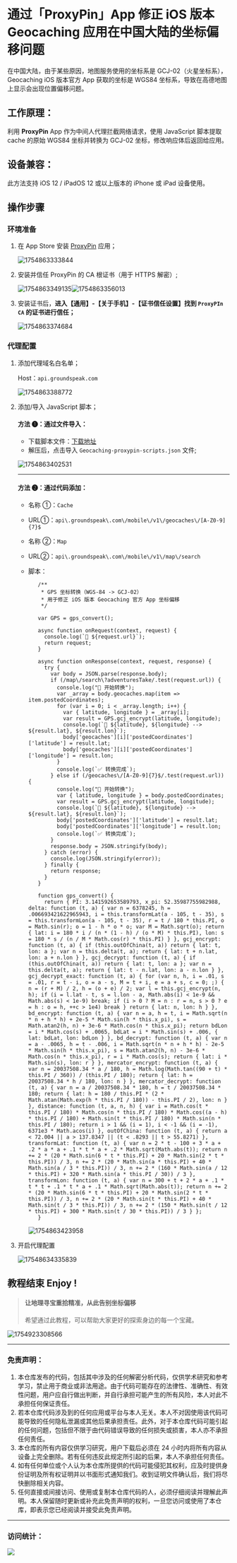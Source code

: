 # 通过「ProxyPin」App 修正 iOS 版本 Geocaching 应用在中国大陆的坐标偏移问题

在中国大陆，由于某些原因，地图服务使用的坐标系是 GCJ-02（火星坐标系），Geocaching iOS 版本官方 App 获取的坐标是 WGS84 坐标系，导致在高德地图上显示会出现位置偏移问题。

## 工作原理：

利用 **ProxyPin** App 作为中间人代理拦截网络请求，使用 JavaScript 脚本提取 cache 的原始 WGS84 坐标并转换为 GCJ-02 坐标，修改响应体后返回给应用。

## 设备兼容：

此方法支持 iOS 12 / iPadOS 12 或以上版本的 iPhone 或 iPad 设备使用。

## 操作步骤

### 环境准备

1. 在 App Store 安装 [ProxyPin](https://apps.apple.com/app/id6450932949) 应用；

   ![1754863333844](images/01.png)

2. 安装并信任 ProxyPin 的 CA 根证书（用于 HTTPS 解密）;

   ![1754863349135](images/02.png)![1754863356013](images/03.png)

3. 安装证书后，**进入【通用】-【关于手机】-【证书信任设置】找到 `ProxyPIn CA` 的证书进行信任；**

   ![1754863374684](images/04.png)

### 代理配置

1. 添加代理域名白名单；

   Host：`api.groundspeak.com`

   ![1754863388772](images/05.png)

2. 添加/导入 JavaScript 脚本；

   #### 方法 ➊：通过文件导入：

   - 下载脚本文件：[下载地址](https://wwbz.lanzouw.com/i3C0h338j0la)
   - 解压后，点击导入 `Geocaching-proxypin-scripts.json` 文件;

   ![1754863402531](images/06.png)

   ***

   #### 方法 ➋：通过代码添加：

   - 名称 ①：`Cache`
   - URL①：`api\.groundspeak\.com\/mobile\/v1\/geocaches\/[A-Z0-9]{7}$`
   - 名称 ②：`Map`
   - URL②：`api\.groundspeak\.com\/mobile\/v1\/map\/search`
   - 脚本：

            /**
             * GPS 坐标转换（WGS-84 -> GCJ-02）
             * 用于修正 iOS 版本 Geocaching 官方 App 坐标偏移
             */

            var GPS = gps_convert();

            async function onRequest(context, request) {
              console.log(`🎯 ${request.url}`);
              return request;
            }

            async function onResponse(context, request, response) {
              try {
                var body = JSON.parse(response.body);
                if (/map\/search\?adventuresTake/.test(request.url)) {
                  console.log("🔁 开始转换");
                  var _array = body.geocaches.map(item => item.postedCoordinates);
                  for (var i = 0; i < _array.length; i++) {
                    var { latitude, longitude } = _array[i];
                    var result = GPS.gcj_encrypt(latitude, longitude);
                    console.log(`🔁 ${latitude}, ${longitude} --> ${result.lat}, ${result.lon}`);
                    body['geocaches'][i]['postedCoordinates']['latitude'] = result.lat;
                    body['geocaches'][i]['postedCoordinates']['longitude'] = result.lon;
                  }
                  console.log(`✅ 转换完成`);
                } else if (/geocaches\/[A-Z0-9]{7}$/.test(request.url)) {
                  console.log("🔁 开始转换");
                  var { latitude, longitude } = body.postedCoordinates;
                  var result = GPS.gcj_encrypt(latitude, longitude);
                  console.log(`🔁 ${latitude}, ${longitude} --> ${result.lat}, ${result.lon}`);
                  body['postedCoordinates']['latitude'] = result.lat;
                  body['postedCoordinates']['longitude'] = result.lon;
                  console.log(`✅ 转换完成`);
                }
                response.body = JSON.stringify(body);
              } catch (error) {
                console.log(JSON.stringify(error));
              } finally {
                return response;
              }
            }

            function gps_convert() {
              return { PI: 3.141592653589793, x_pi: 52.35987755982988, delta: function (t, a) { var n = 6378245, h = .006693421622965943, i = this.transformLat(a - 105, t - 35), s = this.transformLon(a - 105, t - 35), r = t / 180 * this.PI, o = Math.sin(r); o = 1 - h * o * o; var M = Math.sqrt(o); return { lat: i = 180 * i / (n * (1 - h) / (o * M) * this.PI), lon: s = 180 * s / (n / M * Math.cos(r) * this.PI) } }, gcj_encrypt: function (t, a) { if (this.outOfChina(t, a)) return { lat: t, lon: a }; var n = this.delta(t, a); return { lat: t + n.lat, lon: a + n.lon } }, gcj_decrypt: function (t, a) { if (this.outOfChina(t, a)) return { lat: t, lon: a }; var n = this.delta(t, a); return { lat: t - n.lat, lon: a - n.lon } }, gcj_decrypt_exact: function (t, a) { for (var n, h, i = .01, s = .01, r = t - i, o = a - s, M = t + i, e = a + s, c = 0; ;) { n = (r + M) / 2, h = (o + e) / 2; var l = this.gcj_encrypt(n, h); if (i = l.lat - t, s = l.lon - a, Math.abs(i) < 1e-9 && Math.abs(s) < 1e-9) break; if (i > 0 ? M = n : r = n, s > 0 ? e = h : o = h, ++c > 1e4) break } return { lat: n, lon: h } }, bd_encrypt: function (t, a) { var n = a, h = t, i = Math.sqrt(n * n + h * h) + 2e-5 * Math.sin(h * this.x_pi), s = Math.atan2(h, n) + 3e-6 * Math.cos(n * this.x_pi); return bdLon = i * Math.cos(s) + .0065, bdLat = i * Math.sin(s) + .006, { lat: bdLat, lon: bdLon } }, bd_decrypt: function (t, a) { var n = a - .0065, h = t - .006, i = Math.sqrt(n * n + h * h) - 2e-5 * Math.sin(h * this.x_pi), s = Math.atan2(h, n) - 3e-6 * Math.cos(n * this.x_pi), r = i * Math.cos(s); return { lat: i * Math.sin(s), lon: r } }, mercator_encrypt: function (t, a) { var n = 20037508.34 * a / 180, h = Math.log(Math.tan((90 + t) * this.PI / 360)) / (this.PI / 180); return { lat: h = 20037508.34 * h / 180, lon: n } }, mercator_decrypt: function (t, a) { var n = a / 20037508.34 * 180, h = t / 20037508.34 * 180; return { lat: h = 180 / this.PI * (2 * Math.atan(Math.exp(h * this.PI / 180)) - this.PI / 2), lon: n } }, distance: function (t, a, n, h) { var i = Math.cos(t * this.PI / 180) * Math.cos(n * this.PI / 180) * Math.cos((a - h) * this.PI / 180) + Math.sin(t * this.PI / 180) * Math.sin(n * this.PI / 180); return i > 1 && (i = 1), i < -1 && (i = -1), 6371e3 * Math.acos(i) }, outOfChina: function (t, a) { return a < 72.004 || a > 137.8347 || (t < .8293 || t > 55.8271) }, transformLat: function (t, a) { var n = 2 * t - 100 + 3 * a + .2 * a * a + .1 * t * a + .2 * Math.sqrt(Math.abs(t)); return n += 2 * (20 * Math.sin(6 * t * this.PI) + 20 * Math.sin(2 * t * this.PI)) / 3, n += 2 * (20 * Math.sin(a * this.PI) + 40 * Math.sin(a / 3 * this.PI)) / 3, n += 2 * (160 * Math.sin(a / 12 * this.PI) + 320 * Math.sin(a * this.PI / 30)) / 3 }, transformLon: function (t, a) { var n = 300 + t + 2 * a + .1 * t * t + .1 * t * a + .1 * Math.sqrt(Math.abs(t)); return n += 2 * (20 * Math.sin(6 * t * this.PI) + 20 * Math.sin(2 * t * this.PI)) / 3, n += 2 * (20 * Math.sin(t * this.PI) + 40 * Math.sin(t / 3 * this.PI)) / 3, n += 2 * (150 * Math.sin(t / 12 * this.PI) + 300 * Math.sin(t / 30 * this.PI)) / 3 } };
            }
     ![1754863423958](images/07.png)
3. 开启代理配置

     ![1754863433583](images/08.png)9

## 教程结束 Enjoy !

> #### 让地理寻宝重拾精准，从此告别坐标偏移
>
> 希望通过此教程，可以帮助大家更好的探索身边的每一个宝藏。

![1754923308566](images/09.png)

---

### 免责声明：

1. 本仓库发布的代码，包括其中涉及的任何解密分析代码，仅供学术研究和参考学习，禁止用于商业或非法用途。由于代码可能存在的法律性、准确性、有效性问题，用户应自行做出判断，并自行承担可能产生的所有风险，本人对此不承担任何保证责任。
2. 若本仓库代码涉及到的任何应用或平台与本人无关。本人不对因使用该代码可能导致的任何隐私泄漏或其他后果承担责任。此外，对于本仓库代码可能引起的任何问题，包括但不限于由代码错误导致的任何损失或损害，本人亦不承担任何责任。
3. 本仓库的所有内容仅供学习研究，用户下载后必须在 24 小时内将所有内容从设备上完全删除。若有任何违反此规定所引起的后果，本人不承担任何责任。
4. 如有任何单位或个人认为本仓库所提供的代码可能侵犯其权利，应及时提供身份证明及所有权证明并以书面形式通知我们。收到证明文件确认后，我们将尽快删除相关内容。
5. 任何直接或间接访问、使用或复制本仓库代码的人，必须仔细阅读并理解此声明。本人保留随时更新或补充此免责声明的权利，一旦您访问或使用了本仓库，即表示您已经阅读并接受此免责声明。

---

### 访问统计：

![](http://profile-counter.glitch.me/FoKit_Geocaching/count.svg)
